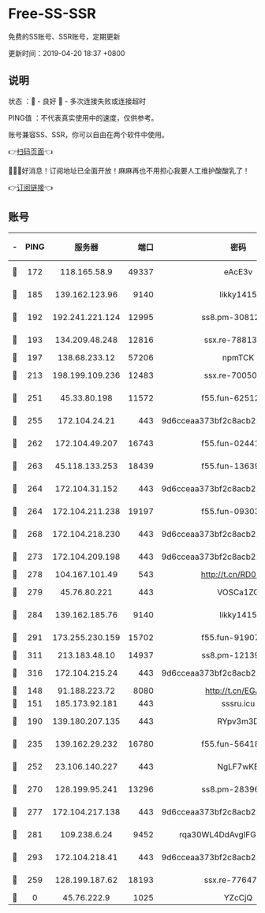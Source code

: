 # Free-SS-SSR

免费的SS账号、SSR账号，定期更新

更新时间：2019-04-20 18:37 +0800

## 说明

状态     ：🙂 - 良好 🙁 - 多次连接失败或连接超时

PING值   ：不代表真实使用中的速度，仅供参考。

账号兼容SS、SSR，你可以自由在两个软件中使用。

👉[扫码页面](https://liesauer.github.io/Free-SS-SSR/)👈

🎉🎉🎉好消息！订阅地址已全面开放！麻麻再也不用担心我要人工维护酸酸乳了！

👉[订阅链接](https://www.liesauer.net/yogurt/subscribe?ACCESS_TOKEN=DAYxR3mMaZAsaqUb)👈

## 账号

|-|PING|服务器|端口|密码|加密方式|区域|
|:----:|:----:|:-----:|-----:|:----:|:----:|:----:|
|🙂|172|118.165.58.9|49337|eAcE3v|chacha20-ietf|TW|
|🙂|185|139.162.123.96|9140|likky1415|aes-256-cfb|JP|
|🙂|192|192.241.221.124|12995|ss8.pm-30812425|aes-256-cfb|US|
|🙂|193|134.209.48.248|12816|ssx.re-78813577|aes-256-cfb|US|
|🙂|197|138.68.233.12|57206|npmTCK|rc4-md5|US|
|🙂|213|198.199.109.236|12483|ssx.re-70050948|aes-256-cfb|US|
|🙂|251|45.33.80.198|11572|f55.fun-62512711|aes-256-cfb|US|
|🙂|255|172.104.24.21|443|9d6cceaa373bf2c8acb22e60b6a58be6|aes-256-cfb|US|
|🙂|262|172.104.49.207|16743|f55.fun-02441032|aes-256-cfb|SG|
|🙂|263|45.118.133.253|18439|f55.fun-13639726|aes-256-cfb|SG|
|🙂|264|172.104.31.152|443|9d6cceaa373bf2c8acb22e60b6a58be6|aes-256-cfb|US|
|🙂|264|172.104.211.238|19197|f55.fun-09303839|aes-256-cfb|US|
|🙂|268|172.104.218.230|443|9d6cceaa373bf2c8acb22e60b6a58be6|aes-256-cfb|US|
|🙂|273|172.104.209.198|443|9d6cceaa373bf2c8acb22e60b6a58be6|aes-256-cfb|US|
|🙂|278|104.167.101.49|543|http://t.cn/RD0D7sx|rc4-md5|CA|
|🙂|279|45.76.80.221|443|VOSCa1ZG|aes-256-cfb|DE|
|🙂|284|139.162.185.76|9140|likky1415|aes-256-cfb|DE|
|🙂|291|173.255.230.159|15702|f55.fun-91907553|aes-256-cfb|US|
|🙂|311|213.183.48.10|14937|ss8.pm-12139832|rc4-md5|RU|
|🙂|316|172.104.215.24|443|9d6cceaa373bf2c8acb22e60b6a58be6|aes-256-cfb|US|
|🙂|148|91.188.223.72|8080|http://t.cn/EGJIyrl|rc4-md5|RU|
|🙂|151|185.173.92.181|443|sssru.icu|rc4-md5|RU|
|🙂|190|139.180.207.135|443|RYpv3m3D|aes-256-cfb|JP|
|🙂|235|139.162.29.232|16780|f55.fun-56418519|aes-256-cfb|SG|
|🙂|252|23.106.140.227|443|NgLF7wKB|aes-256-cfb|US|
|🙂|270|128.199.95.241|13296|ss8.pm-28396550|aes-256-cfb|SG|
|🙂|277|172.104.217.138|443|9d6cceaa373bf2c8acb22e60b6a58be6|aes-256-cfb|US|
|🙂|281|109.238.6.24|9452|rqa30WL4DdAvgIFG6Fs3znzTa|aes-256-cfb|FR|
|🙂|293|172.104.218.41|443|9d6cceaa373bf2c8acb22e60b6a58be6|aes-256-cfb|US|
|🙁|259|128.199.187.62|18193|ssx.re-77647614|aes-256-cfb|SG|
|🙁|0|45.76.222.9|1025|YZcCjQ|rc4-md5|JP|
